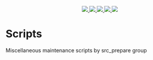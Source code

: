 <p align="center">
    <a href="https://gitlab.com/src_prepare/scripts/pipelines">
        <img src="https://gitlab.com/src_prepare/scripts/badges/master/pipeline.svg">
    </a>
    <a href="https://gentoo.org/">
        <img src="https://gitlab.com/src_prepare/badge/-/raw/master/gentoo-linux-purple.svg">
    </a>
    <a href="./LICENSE">
        <img src="https://img.shields.io/badge/license-ISC-blue.svg">
    </a>
    <a href="https://app.element.io/#/room/#src_prepare:matrix.org">
        <img src="https://gitlab.com/src_prepare/badge/-/raw/master/chat-matrix-blue.svg">
    </a>
    <a href="https://gitlab.com/src_prepare/scripts/commits/master.atom">
        <img src="https://gitlab.com/src_prepare/badge/-/raw/master/feed-atom-orange.svg">
    </a>
</p>

# Scripts
Miscellaneous maintenance scripts by src_prepare group
